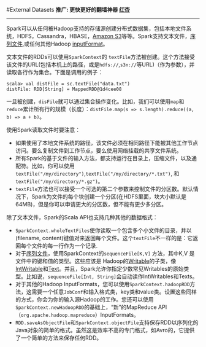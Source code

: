 #External Datasets
**推广: 更快更好的翻墙神器 [红杏]( http://honx.in/i/VPZdDZnKEyd7byzB)**

---
Spark可以从任何被Hadoop支持的存储源创建分布式数据集，包括本地文件系统，HDFS，Cassandra，HBASE，[Amazon S3](http://wiki.apache.org/hadoop/AmazonS3)等等。Spark支持文本文件，[序列文件](http://hadoop.apache.org/common/docs/current/api/org/apache/hadoop/mapred/SequenceFileInputFormat.html),或任何其他Hadoop [inputFormat](http://hadoop.apache.org/docs/stable/api/org/apache/hadoop/mapred/InputFormat.html)。

文本文件的RDDs可以使用`SparkContext`的	`textFile`方法被创建。这个方法接受该文件的URL(包括本机上的路径，或是`hdfs://`,`s3n://`等URL)（作为参数），并读取各行作为集合。下面是调用的例子：

	scala> val distFile = sc.textFile("data.txt")
	distFile: RDD[String] = MappedRDD@1d4cee08
	
一旦被创建，`disFile`就可以通过集合操作变化。比如，我们可以使用`map`和`reduce`累计所有行的规模（长度）：`distFile.map(s => s.length).reduce((a, b) => a + b)`。

使用Spark读取文件时要注意：

- 如果使用了本地文件系统的路径，该文件必须在相同路径下能被其他工作节点访问。要么复制文件到工作节点，要么使用网络挂载的共享文件系统。
- 所有Spark的基于文件的输入方法，都支持运行在目录上，压缩文件，以及通配符。比如，你可以使用`textFile("/my/directory")`,`textFile("/my/directory/*.txt")`, 和`textFile("/my/directory/*.gz")`。
- `textFile`方法也可以接受一个可选的第二个参数来控制文件的分区数。默认情况下，Spark为文件的每个块创建一个分区(在HDFS里面，块大小默认是64MB)，但是你可以申请更大的分区数，但不能有更少多分区。


除了文本文件，Spark的Scala API也支持几种其他的数据格式：

- `SparkContext.wholeTextFiles`使你读取一个包含多个小文件的目录，并以(filename, content)键值对来返回每个文件。这个`textFile`不一样的是：它返回每个文件的每一行作为一个记录.
- 对于[序列文件](http://hadoop.apache.org/common/docs/current/api/org/apache/hadoop/mapred/SequenceFileInputFormat.html)，使用SparkContext的`sequenceFile[K,V]` 方法，其中K,V 是文件中的键和值的类型。这些应该是 Hadoop的[Writable](http://hadoop.apache.org/common/docs/current/api/org/apache/hadoop/io/Writable.html)的子类，像[IntWritable](http://hadoop.apache.org/common/docs/current/api/org/apache/hadoop/io/IntWritable.html)和[Text](http://hadoop.apache.org/common/docs/current/api/org/apache/hadoop/io/Text.html)。并且，Spark允许你指定少数常见Writables的原始类型。比如说，`sequenceFile[Int, String]`会自动读作IntWritables和Texts。
- 对于其他的Hadoop InputFormats，您可以使用`SparkContext.hadoopRDD`方法，这需要一个任意`JobConf`和输入格式类，key类和value类。设置这些同样的方式，你会为你的输入源Hadoop的工作。您还可以使用`SparkContext.newHadoopRDD`的基础上，“新”的MapReduce API（`org.apache.hadoop.mapreduce`）InputFormats。
- `RDD.saveAsObjectFile`和`SparkContext.objectFile`支持保存RDD以序列化的Java对象的简单的格式。虽然这是效率不高的专门格式，如Avro的，它提供了一个简单的方法来保存任何RDD。

